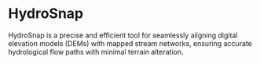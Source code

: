 # HydroSnap
HydroSnap is a precise and efficient tool for seamlessly aligning digital elevation models (DEMs) with mapped stream networks, ensuring accurate hydrological flow paths with minimal terrain alteration.
